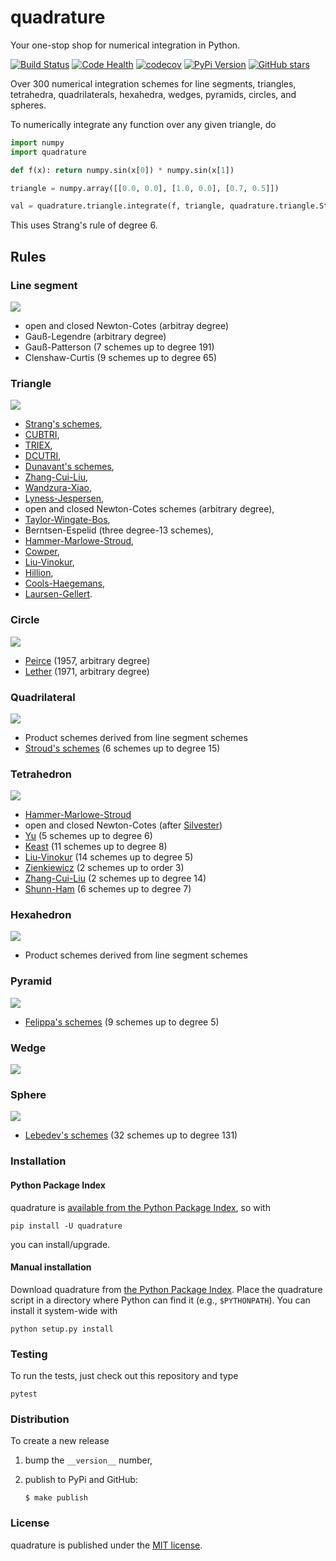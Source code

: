 # quadrature

Your one-stop shop for numerical integration in Python.

[![Build Status](https://travis-ci.org/nschloe/quadrature.svg?branch=master)](https://travis-ci.org/nschloe/quadrature)
[![Code Health](https://landscape.io/github/nschloe/quadrature/master/landscape.png)](https://landscape.io/github/nschloe/quadrature/master)
[![codecov](https://codecov.io/gh/nschloe/quadrature/branch/master/graph/badge.svg)](https://codecov.io/gh/nschloe/quadrature)
[![PyPi Version](https://img.shields.io/pypi/v/quadrature.svg)](https://pypi.python.org/pypi/quadrature)
[![GitHub stars](https://img.shields.io/github/stars/nschloe/quadrature.svg?style=social&label=Star&maxAge=2592000)](https://github.com/nschloe/quadrature)

Over 300 numerical integration schemes for line segments, triangles, tetrahedra,
quadrilaterals, hexahedra, wedges, pyramids, circles, and spheres.

To numerically integrate any function over any given triangle, do
```python
import numpy
import quadrature

def f(x): return numpy.sin(x[0]) * numpy.sin(x[1])

triangle = numpy.array([[0.0, 0.0], [1.0, 0.0], [0.7, 0.5]])

val = quadrature.triangle.integrate(f, triangle, quadrature.triangle.Strang(9))
```
This uses Strang's rule of degree 6.

## Rules

### Line segment
![](https://nschloe.github.io/quadrature/line.png)

 * open and closed Newton-Cotes (arbitray degree)
 * Gauß-Legendre (arbitrary degree)
 * Gauß-Patterson (7 schemes up to degree 191)
 * Clenshaw-Curtis (9 schemes up to degree 65)

### Triangle
![](https://nschloe.github.io/quadrature/tri.png)

 * [Strang's schemes](http://bookstore.siam.org/wc08/),
 * [CUBTRI](http://dl.acm.org/citation.cfm?id=356001),
 * [TRIEX](http://dl.acm.org/citation.cfm?id=356070&CFID=836775288&CFTOKEN=89206835),
 * [DCUTRI](http://dl.acm.org/citation.cfm?id=131772),
 * [Dunavant's schemes](https://dx.doi.org/10.1002/nme.1620210612),
 * [Zhang-Cui-Liu](http://www.jstor.org/stable/43693493),
 * [Wandzura-Xiao](https://dx.doi.org/10.1016/S0898-1221(03)90004-6),
 * [Lyness-Jespersen](https://dx.doi.org/10.1093/imamat/15.1.19),
 * open and closed Newton-Cotes schemes (arbitrary degree),
 * [Taylor-Wingate-Bos](https://arxiv.org/abs/math/0501496),
 * Berntsen-Espelid (three degree-13 schemes),
 * [Hammer-Marlowe-Stroud](https://doi.org/10.1090/S0025-5718-1956-0086389-6),
 * [Cowper](https://dx.doi.org/10.1002/nme.1620070316),
 * [Liu-Vinokur](https://dx.doi.org/10.1006/jcph.1998.5884),
 * [Hillion](https://dx.doi.org/10.1002/nme.1620110504),
 * [Cools-Haegemans](https://lirias.kuleuven.be/handle/123456789/131869),
 * [Laursen-Gellert](https://dx.doi.org/10.1002/nme.1620120107).

### Circle
![](https://nschloe.github.io/quadrature/circle.png)

 * [Peirce](http://www.jstor.org/stable/2098722) (1957, arbitrary degree)
 * [Lether](http://www.jstor.org/stable/2949473) (1971, arbitrary degree)

### Quadrilateral
![](https://nschloe.github.io/quadrature/quad.png)
 
 * Product schemes derived from line segment schemes
 * [Stroud's schemes](https://books.google.de/books/about/Approximate_calculation_of_multiple_inte.html?id=L_tQAAAAMAAJ&redir_esc=y) (6 schemes up to degree 15)

### Tetrahedron
![](https://nschloe.github.io/quadrature/tet.png)

 * [Hammer-Marlowe-Stroud](https://doi.org/10.1090/S0025-5718-1956-0086389-6)
 * open and closed Newton-Cotes (after [Silvester](https://doi.org/10.1090/S0025-5718-1970-0258283-6))
 * [Yu](http://dx.doi.org/10.1016/0045-7825(84)90072-0) (5 schemes up to degree 6)
 * [Keast](http://dx.doi.org/10.1016/0045-7825(86)90059-9) (11 schemes up to
   degree 8)
 * [Liu-Vinokur](http://dx.doi.org/10.1006/jcph.1998.5884) (14 schemes up to
   degree 5)
 * [Zienkiewicz](http://www.sciencedirect.com/science/book/9780750664318) (2
   schemes up to order 3)
 * [Zhang-Cui-Liu](http://www.jstor.org/stable/43693493) (2 schemes up to
   degree 14)
 * [Shunn-Ham](http://dx.doi.org/10.1016/j.cam.2012.03.032) (6 schemes up to
   degree 7)

### Hexahedron
![](https://nschloe.github.io/quadrature/hexa.png)

 * Product schemes derived from line segment schemes

### Pyramid
![](https://nschloe.github.io/quadrature/pyra.png)

 * [Felippa's schemes](http://dx.doi.org/10.1108/02644400410554362) (9 schemes
   up to degree 5)

### Wedge
![](https://nschloe.github.io/quadrature/wedge.png)

### Sphere
![](https://nschloe.github.io/quadrature/sphere.png)

 * [Lebedev's schemes](https://en.wikipedia.org/wiki/Lebedev_quadrature) (32
   schemes up to degree 131)

### Installation

#### Python Package Index

quadrature is [available from the Python Package Index](https://pypi.python.org/pypi/quadrature/), so with
```
pip install -U quadrature
```
you can install/upgrade.

#### Manual installation

Download quadrature from
[the Python Package Index](https://pypi.python.org/pypi/quadrature/).
Place the quadrature script in a directory where Python can find it (e.g.,
`$PYTHONPATH`). You can install it system-wide with
```
python setup.py install
```

### Testing

To run the tests, just check out this repository and type
```
pytest
```

### Distribution

To create a new release

1. bump the `__version__` number,

2. publish to PyPi and GitHub:
    ```
    $ make publish
    ```

### License
quadrature is published under the [MIT license](https://en.wikipedia.org/wiki/MIT_License).
